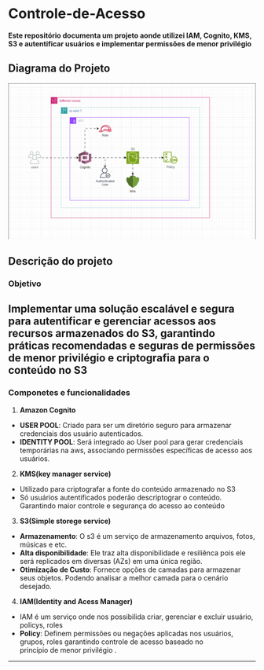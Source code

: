 # Controle-de-Acesso
**Este repositório documenta um projeto aonde utilizei IAM, Cognito, KMS, S3 e autentificar usuários e implementar permissões de menor privilégio**  

## **Diagrama do Projeto**
 ![Diagrama_projeto.png](https://github.com/Jeff01875/Controle-de-Acesso/blob/main/Diagrama_projeto.png)
 
## Descrição do projeto

### Objetivo
Implementar uma solução escalável e segura para autentificar e gerenciar acessos aos recursos armazenados do S3, garantindo práticas recomendadas e seguras de permissões de menor privilégio e criptografia para o conteúdo no S3
---
### Componetes e funcionalidades 
1. **Amazon Cognito**
  - **USER POOL**: Criado para ser um diretório seguro para armazenar credenciais dos usuário autenticados.
  - **IDENTITY POOL**: Será integrado ao User pool para gerar credenciais temporárias na aws, associando permissões específicas 
    de acesso aos usuários.
    
2. **KMS(key manager service)**
  - Utilizado para criptografar a fonte do conteúdo armazenado no S3
  - Só usuários autentificados poderão descriptograr o conteúdo. Garantindo maior controle e segurança do acesso ao conteúdo

3. **S3(Simple storege service)**
  - **Armazenamento**: O s3 é um serviço de armazenamento arquivos, fotos, músicas e etc.
  - **Alta disponibilidade**: Ele traz alta disponibilidade e resiliênca pois ele será replicados em diversas (AZs) em uma 
     única região.
  - **Otimização de Custo**: Fornece opções de camadas para armazenar seus objetos. Podendo analisar a melhor camada para o 
     cenário desejado.

 4. **IAM(Identity and Acess Manager)**
   - IAM é um serviço onde nos possibilida criar, gerenciar e excluir usuário, policys, roles
   - **Policy**: Definem permissões ou negações aplicadas nos usuários, grupos, roles garantindo controle de acesso baseado no  
     princípio de menor privilégio .
 ---

 
